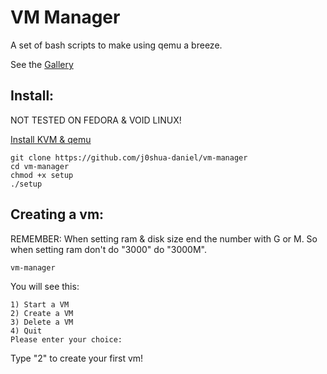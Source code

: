 # VM Manager
A set of bash scripts to make using qemu a breeze.

See the [Gallery](https://github.com/j0shua-daniel/vm-manager/blob/main/gallery.md)

## Install:
NOT TESTED ON FEDORA & VOID LINUX!

[Install KVM & qemu](https://github.com/j0shua-daniel/vm-manager/blob/main/INSTALL.md)

```
git clone https://github.com/j0shua-daniel/vm-manager
cd vm-manager
chmod +x setup
./setup
```

## Creating a vm:
REMEMBER: When setting ram & disk size end the number with G or M. So when setting ram don't do "3000" do "3000M".

```
vm-manager 
```
You will see this: 
```
1) Start a VM
2) Create a VM
3) Delete a VM
4) Quit
Please enter your choice:
```
Type "2" to create your first vm!
